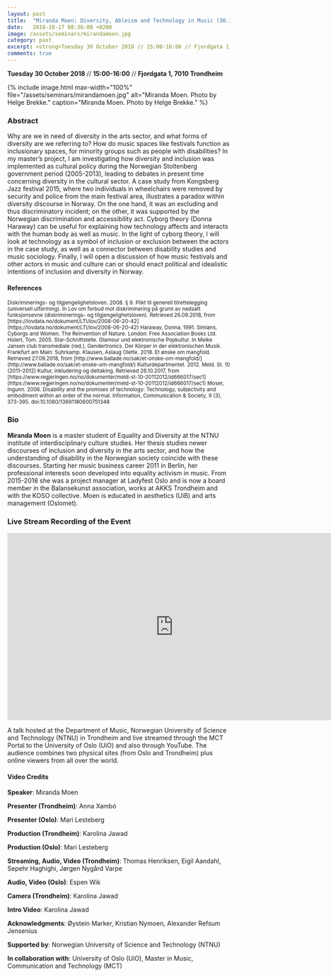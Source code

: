 ```yaml
---
layout: post
title:  "Miranda Moen: Diversity, Ableism and Technology in Music (30.10.18)"
date:   2018-10-17 08:36:00 +0200
image: /assets/seminars/mirandamoen.jpg
category: past
excerpt: <strong>Tuesday 30 October 2018 // 15:00-16:00 // Fjordgata 1, 7010 Trondheim </strong><br/>Why are we in need of diversity in the arts sector, and what forms of diversity are we referring to? How do music spaces like festivals function as inclusionary spaces, for minority groups such as people with disabilities? In my master’s project, I am investigating how diversity and inclusion was implemented as cultural policy during the Norwegian Stoltenberg government period (2005-2013), leading to debates in present time concerning diversity in the cultural sector.
comments: true
---
```


**Tuesday 30 October 2018** // **15:00-16:00** // **Fjordgata 1, 7010 Trondheim**

{% include image.html
max-width="100%" file="/assets/seminars/mirandamoen.jpg" alt="Miranda Moen. Photo by Helge Brekke."
caption="Miranda Moen. Photo by Helge Brekke." %}

### Abstract

Why are we in need of diversity in the arts sector, and what forms of diversity are we referring to? How do music spaces like festivals function as inclusionary spaces, for minority groups such as people with disabilities? In my master’s project, I am investigating how diversity and inclusion was implemented as cultural policy during the Norwegian Stoltenberg government period (2005-2013), leading to debates in present time concerning diversity in the cultural sector. A case study from Kongsberg Jazz festival 2015, where two individuals in wheelchairs were removed by security and police from the main festival area, illustrates a paradox within diversity discourse in Norway. On the one hand, it was an excluding and thus discriminatory incident; on the other, it was supported by the Norwegian discrimination and accessibility act. Cyborg theory (Donna Haraway) can be useful for explaining how technology affects and interacts with the human body as well as music. In the light of cyborg theory, I will look at technology as a symbol of inclusion or exclusion between the actors in the case study, as well as a connector between disability studies and music sociology. Finally, I will open a discussion of how music festivals and other actors in music and culture can or should enact political and idealistic intentions of inclusion and diversity in Norway.

#### References

<small>
Diskriminerings- og tilgjengelighetsloven. 2008. § 9. Plikt til generell tilrettelegging (universell utforming). In Lov om forbud mot diskriminering på grunn av nedsatt funksjonsevne (diskriminerings- og tilgjengelighetsloven). Retrieved 26.09.2018, from [https://lovdata.no/dokument/LTI/lov/2008-06-20-42](https://lovdata.no/dokument/LTI/lov/2008-06-20-42)
</small>

<small>
Haraway, Donna. 1991. Simians, Cyborgs and Women. The Reinvention of Nature. London: Free Association Books Ltd.
</small>

<small>
Holert, Tom. 2005. Star-Schnittstelle. Glamour und elektronische Popkultur. In Meike Jansen club transmediale (red.), Gendertronics. Der Körper in der elektronischen Musik. Frankfurt am Main: Suhrkamp.
</small>

<small>
Klausen, Aslaug Olette. 2018. Et ønske om mangfold. Retrieved 27.09.2018, from [http://www.ballade.no/sak/et-onske-om-mangfold/](http://www.ballade.no/sak/et-onske-om-mangfold/)
</small>

<small>
Kulturdepartmentet. 2012. Meld. St. 10 (2011–2012) Kultur, inkludering og deltaking. Retrieved 26.10.2017, from [https://www.regjeringen.no/no/dokumenter/meld-st-10-20112012/id666017/sec1](https://www.regjeringen.no/no/dokumenter/meld-st-10-20112012/id666017/sec1)
</small>

<small>
Moser, Ingunn. 2006. Disability and the promises of technology: Technology, subjectivity and embodiment within an order of the normal. Information, Communication & Society, 9 (3), 373-395. doi:10.1080/13691180600751348
</small>

### Bio

**Miranda Moen** is a master student of Equality and Diversity at the NTNU institute of interdisciplinary culture studies. Her thesis studies newer discourses of inclusion and diversity in the arts sector, and how the understanding of disability in the Norwegian society coincide with these discourses. Starting her music business career 2011 in Berlin, her professional interests soon developed into equality activism in music. From 2015-2018 she was a project manager at Ladyfest Oslo and is now a board member in the Balansekunst association, works at AKKS Trondheim and with the KOSO collective. Moen is educated in aesthetics (UiB) and arts management (Oslomet).

### Live Stream Recording of the Event

<iframe width="750" height="423" src="https://www.youtube.com/embed/QJBmbiEb8dc" frameborder="0" allow="accelerometer; autoplay; encrypted-media; gyroscope; picture-in-picture" allowfullscreen></iframe>

<br />

A talk hosted at the Department of Music, Norwegian University of Science and Technology (NTNU) in Trondheim and live streamed through the MCT Portal to the University of Oslo (UiO) and also through YouTube. The audience combines two physical sites (from Oslo and Trondheim) plus online viewers from all over the world.

#### Video Credits

**Speaker**: Miranda Moen

**Presenter (Trondheim)**: Anna Xambó

**Presenter (Oslo)**: Mari Lesteberg

**Production (Trondheim)**: Karolina Jawad

**Production (Oslo)**: Mari Lesteberg

**Streaming, Audio, Video (Trondheim)**: Thomas Henriksen, Eigil Aandahl, Sepehr Haghighi, Jørgen Nygård Varpe

**Audio, Video (Oslo)**: Espen Wik

**Camera (Trondheim)**: Karolina Jawad

**Intro Video**: Karolina Jawad

**Acknowledgments**: Øystein Marker, Kristian Nymoen, Alexander Refsum Jensenius

**Supported by**: Norwegian University of Science and Technology (NTNU)

**In collaboration with**: University of Oslo (UiO), Master in Music, Communication and Technology (MCT)

